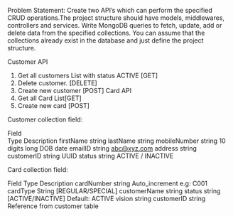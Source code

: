 Problem Statement:
Create two API’s which can perform the specified CRUD operations.The project structure should
have models, middlewares, controllers and services. Write MongoDB queries to fetch, update,
add or delete data from the specified collections. You can assume that the collections already
exist in the database and just define the project structure.

Customer API
1. Get all customers List with status ACTIVE [GET]
2. Delete customer. [DELETE]
3. Create new customer [POST]
Card API
1. Get all Card List[GET]
2. Create new card [POST]

Customer collection field:

Field  
           Type            Description
firstName        string
lastName         string
mobileNumber     string          10 digits long
DOB              date
emailID          string          abc@xyz.com
address          string
customerID       string          UUID
status           string         ACTIVE / INACTIVE

Card collection field:

Field           Type              Description
cardNumber      string            Auto_increment e.g: C001
cardType        String           [REGULAR/SPECIAL]
customerName    string
status          string           [ACTIVE/INACTIVE] Default: ACTIVE
vision          string
customerID      string           Reference from customer table